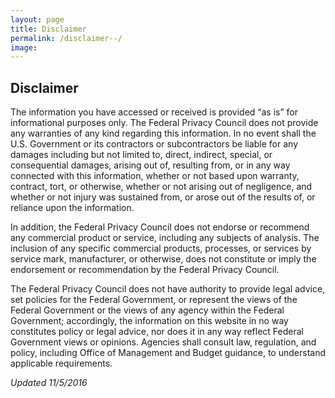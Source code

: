 ```yaml
---
layout: page
title: Disclaimer
permalink: /disclaimer--/
image:
---
```

## Disclaimer

The information you have accessed or received is provided “as is” for informational purposes only.  The Federal Privacy Council does not provide any warranties of any kind regarding this information.  In no event shall the U.S. Government or its contractors or subcontractors be liable for any damages including but not limited to, direct, indirect, special, or consequential damages, arising out of, resulting from, or in any way connected with this information, whether or not based upon warranty, contract,  tort, or otherwise, whether or not arising out of negligence, and whether or not injury was sustained from, or arose out of the results of, or reliance upon the information.

In addition, the Federal Privacy Council does not endorse or recommend any commercial product or service, including any subjects of analysis.  The inclusion of any specific commercial products, processes, or services by service mark, manufacturer, or otherwise, does not constitute or imply the endorsement or recommendation by the Federal Privacy Council.

The Federal Privacy Council does not have authority to provide legal advice, set policies for the Federal Government, or represent the views of the Federal Government or the views of any agency within the Federal Government; accordingly, the information on this website in no way constitutes policy or legal advice, nor does it in any way reflect Federal Government views or opinions.  Agencies shall consult law, regulation, and policy, including Office of Management and Budget guidance, to understand applicable requirements.

_Updated 11/5/2016_
